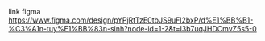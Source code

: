 link figma
https://www.figma.com/design/pYPjRtTzE0tbJS9uFl2bxP/d%E1%BB%B1-%C3%A1n-tuy%E1%BB%83n-sinh?node-id=1-2&t=l3b7uqJHDCmvZ5s5-0
